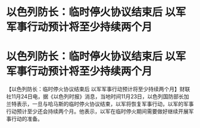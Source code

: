 # 以色列防长：临时停火协议结束后 以军军事行动预计将至少持续两个月

# 以色列防长：临时停火协议结束后 以军军事行动预计将至少持续两个月

【以色列防长：临时停火协议结束后
以军军事行动预计将至少持续两个月】财联社11月24日电，据《以色列时报》消息，当地时间11月23日，以色列国防部长加兰特表示，一旦与哈马斯的临时停火协议结束，以军将恢复军事行动，以军的军事行动预计至少还会持续两个月。他表示，以军在临时停火期间需要做好继续开展军事行动的准备。

